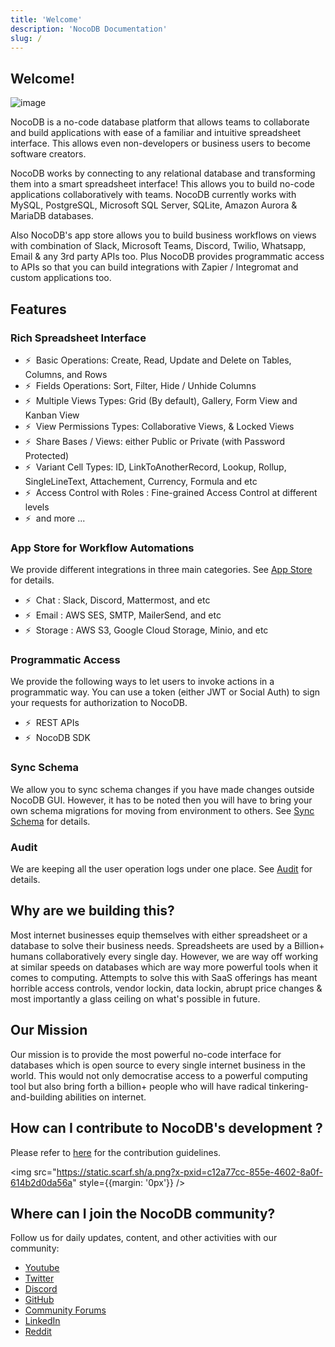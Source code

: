 ```yaml
---
title: 'Welcome'
description: 'NocoDB Documentation'
slug: /
---
```


## Welcome!

![image](/img/banner.png)

NocoDB is a no-code database platform that allows teams to collaborate and build applications with ease of a familiar and intuitive spreadsheet interface. This allows even non-developers or business users to become software creators.

NocoDB works by connecting to any relational database and transforming them into a smart spreadsheet interface! This allows you to build no-code applications collaboratively with teams. NocoDB currently works with MySQL, PostgreSQL, Microsoft SQL Server, SQLite, Amazon Aurora & MariaDB databases.

Also NocoDB's app store allows you to build business workflows on views with combination of Slack, Microsoft Teams, Discord, Twilio, Whatsapp, Email & any 3rd party APIs too. Plus NocoDB provides programmatic access to APIs so that you can build integrations with Zapier / Integromat and custom applications too.

## Features

### Rich Spreadsheet Interface

- ⚡ &nbsp;Basic Operations: Create, Read, Update and Delete on Tables, Columns, and Rows
- ⚡ &nbsp;Fields Operations: Sort, Filter, Hide / Unhide Columns
- ⚡ &nbsp;Multiple Views Types: Grid (By default), Gallery, Form View and Kanban View
- ⚡ &nbsp;View Permissions Types: Collaborative Views, & Locked Views 
- ⚡ &nbsp;Share Bases / Views: either Public or Private (with Password Protected)
- ⚡ &nbsp;Variant Cell Types: ID, LinkToAnotherRecord, Lookup, Rollup, SingleLineText, Attachement, Currency, Formula and etc
- ⚡ &nbsp;Access Control with Roles : Fine-grained Access Control at different levels
- ⚡ &nbsp;and more ...

### App Store for Workflow Automations

We provide different integrations in three main categories. See <a href="/setup-and-usages/account-settings#app-store" target="_blank">App Store</a> for details.

- ⚡ &nbsp;Chat : Slack, Discord, Mattermost, and etc
- ⚡ &nbsp;Email : AWS SES, SMTP, MailerSend, and etc
- ⚡ &nbsp;Storage : AWS S3, Google Cloud Storage, Minio, and etc

### Programmatic Access

We provide the following ways to let users to invoke actions in a programmatic way. You can use a token (either JWT or Social Auth) to sign your requests for authorization to NocoDB. 

- ⚡ &nbsp;REST APIs
- ⚡ &nbsp;NocoDB SDK

### Sync Schema

We allow you to sync schema changes if you have made changes outside NocoDB GUI. However, it has to be noted then you will have to bring your own schema migrations for moving from environment to others. See <a href="/setup-and-usages/sync-schema" target="_blank">Sync Schema</a> for details.

### Audit 

We are keeping all the user operation logs under one place. See <a href="/setup-and-usages/audit" target="_blank">Audit</a> for details.

##  Why are we building this?
Most internet businesses equip themselves with either spreadsheet or a database to solve their business needs. Spreadsheets are used by a Billion+ humans collaboratively every single day. However, we are way off working at similar speeds on databases which are way more powerful tools when it comes to computing. Attempts to solve this with SaaS offerings has meant horrible access controls, vendor lockin, data lockin, abrupt price changes & most importantly a glass ceiling on what's possible in future.

## Our Mission
Our mission is to provide the most powerful no-code interface for databases which is open source to every single internet business in the world. This would not only democratise access to a powerful computing tool but also bring forth a billion+ people who will have radical tinkering-and-building abilities on internet. 

## How can I contribute to NocoDB's development ?

Please refer to [here](https://github.com/nocodb/nocodb/blob/develop/.github/CONTRIBUTING.md) for the contribution guidelines.

<img src="https://static.scarf.sh/a.png?x-pxid=c12a77cc-855e-4602-8a0f-614b2d0da56a" style={{margin: '0px'}} />

## Where can I join the NocoDB community?

Follow us for daily updates, content, and other activities with our community:

- [Youtube](https://www.youtube.com/@nocodb)
- [Twitter](https://twitter.com/nocodb)
- [Discord](http://discord.nocodb.com/)
- [GitHub](https://github.com/nocodb/nocodb)
- [Community Forums](https://community.nocodb.com/)
- [LinkedIn](https://www.linkedin.com/company/nocodb)
- [Reddit](https://www.reddit.com/r/NocoDB/)
